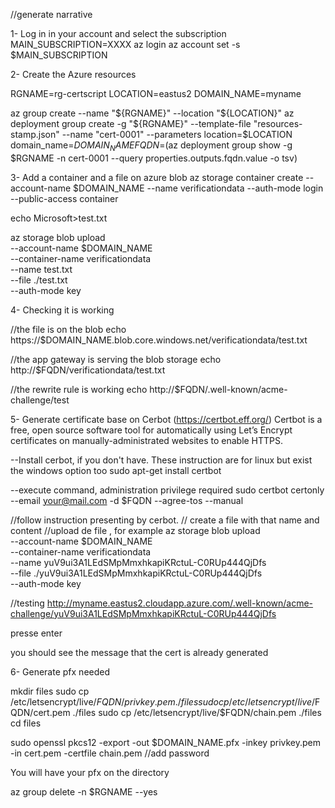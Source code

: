 //generate narrative

1- Log in in your account and select the subscription
MAIN_SUBSCRIPTION=XXXX
az login
az account set -s $MAIN_SUBSCRIPTION

2- Create the Azure resources

RGNAME=rg-certscript
LOCATION=eastus2
DOMAIN_NAME=myname

az group create --name "${RGNAME}" --location "${LOCATION}"
az deployment group create -g "${RGNAME}" --template-file "resources-stamp.json"  --name "cert-0001" --parameters location=$LOCATION domain_name=$DOMAIN_NAME
FQDN=$(az deployment group show -g $RGNAME -n cert-0001 --query properties.outputs.fqdn.value -o tsv)

3- Add a container and a file on azure blob
az storage container create --account-name $DOMAIN_NAME --name verificationdata --auth-mode login --public-access container

echo Microsoft>test.txt

az storage blob upload \
 --account-name $DOMAIN_NAME \
 --container-name verificationdata \
 --name test.txt \
 --file ./test.txt \
 --auth-mode key

4- Checking it is working

//the file is on the blob
echo https://$DOMAIN_NAME.blob.core.windows.net/verificationdata/test.txt
	
//the app gateway is serving the blob storage
echo http://$FQDN/verificationdata/test.txt

//the rewrite rule is working
echo http://$FQDN/.well-known/acme-challenge/test

5- Generate certificate base on Cerbot (https://certbot.eff.org/)
Certbot is a free, open source software tool for automatically using Let’s Encrypt certificates on manually-administrated websites to enable HTTPS.

--Install cerbot, if you don't have. These instruction are for linux but exist the windows option too
sudo apt-get install certbot

--execute command, administration privilege required
sudo certbot certonly --email your@mail.com -d $FQDN --agree-tos --manual

//follow instruction presenting by cerbot.
// create a file with that name and content
//upload de file , for example
az storage blob upload \
 --account-name $DOMAIN_NAME \
 --container-name verificationdata \
 --name yuV9ui3A1LEdSMpMmxhkapiKRctuL-C0RUp444QjDfs \
 --file ./yuV9ui3A1LEdSMpMmxhkapiKRctuL-C0RUp444QjDfs \
 --auth-mode key

//testing
http://myname.eastus2.cloudapp.azure.com/.well-known/acme-challenge/yuV9ui3A1LEdSMpMmxhkapiKRctuL-C0RUp444QjDfs

presse enter

you should see the message that the cert is already generated

6- Generate pfx needed

mkdir files
sudo cp /etc/letsencrypt/live/$FQDN/privkey.pem ./files
sudo cp /etc/letsencrypt/live/$FQDN/cert.pem ./files
sudo cp /etc/letsencrypt/live/$FQDN/chain.pem ./files
cd files

sudo openssl pkcs12 -export -out $DOMAIN_NAME.pfx -inkey privkey.pem -in cert.pem -certfile chain.pem
//add password

You will have your pfx on the directory

az group delete -n $RGNAME --yes
